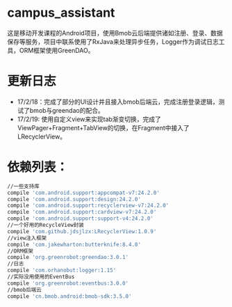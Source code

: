 # campus_assistant 
这是移动开发课程的Android项目，使用Bmob云后端提供诸如注册、登录、数据保存等服务，项目中联系使用了RxJava来处理异步任务，Logger作为调试日志工具，ORM框架使用GreenDAO。
# 更新日志
* 17/2/18：完成了部分的UI设计并且接入bmob后端云，完成注册登录逻辑，测试了bmob与greendao的配合。
* 17/2/19: 使用自定义view来实现tab渐变切换，完成了ViewPager+Fragment+TabView的切换，在Fragment中接入了LRecyclerView。

# 依赖列表：
```bash
//一些支持库
compile 'com.android.support:appcompat-v7:24.2.0'
compile 'com.android.support:design:24.2.0'
compile 'com.android.support:recyclerview-v7:24.2.0'
compile 'com.android.support:cardview-v7:24.2.0'
compile 'com.android.support:support-v4:24.2.0'
//一个好用的RecycleView封装
compile 'com.github.jdsjlzx:LRecyclerView:1.0.9'
//view注入框架
compile 'com.jakewharton:butterknife:8.4.0'
//ORM框架
compile 'org.greenrobot:greendao:3.0.1'
//日志
compile 'com.orhanobut:logger:1.15'
//实际没用使用的EventBus
compile 'org.greenrobot:eventbus:3.0.0'
//bmob后端云
compile 'cn.bmob.android:bmob-sdk:3.5.0'
```
